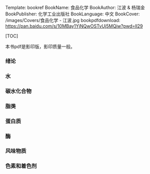 Template: bookref
BookName: 食品化学
BookAuthor: 江波 & 杨瑞金
BookPublisher: 化学工业出版社
BookLanguage: 中文
BookCover: /images/Covers/食品化学 - 江波.jpg
bookpdfdownload: https://pan.baidu.com/s/10MBay1YjNQwOSTvUj5MQiw?pwd=ll29 


[TOC]

本书pdf是影印版，影印质量一般。


### 绪论

### 水

### 碳水化合物

### 脂类

### 蛋白质

### 酶

### 风味物质

### 色素和着色剂